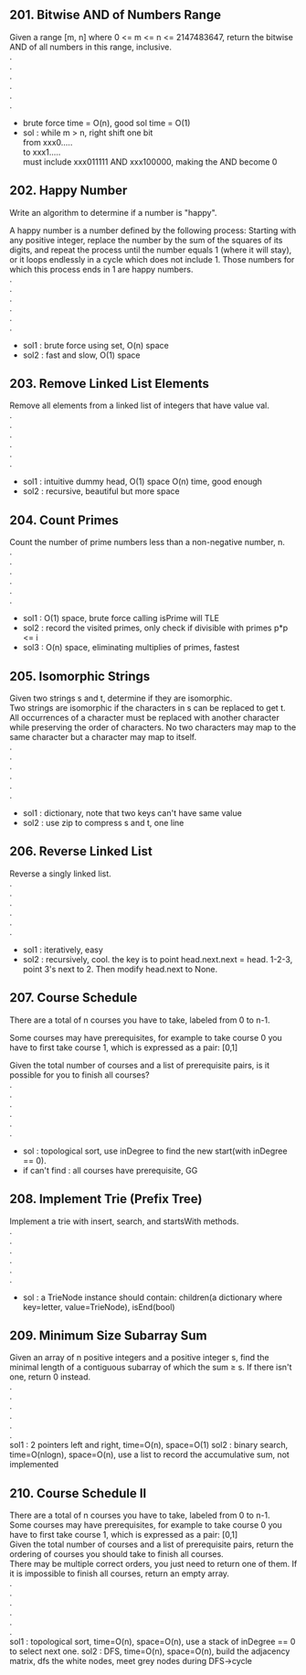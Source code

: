 ## 201. Bitwise AND of Numbers Range
Given a range [m, n] where 0 <= m <= n <= 2147483647, return the bitwise AND of all numbers in this range, inclusive.  
.  
.  
.  
.  
.  
.  
- brute force time = O(n), good sol time = O(1)
- sol : while m > n, right shift one bit  
from xxx0.....  
to xxx1.....  
must include xxx011111 AND xxx100000, making the AND become 0

## 202. Happy Number
Write an algorithm to determine if a number is "happy".  
  
A happy number is a number defined by the following process: Starting with any positive integer, replace the number by the sum of the squares of its digits, and repeat the process until the number equals 1 (where it will stay), or it loops endlessly in a cycle which does not include 1. Those numbers for which this process ends in 1 are happy numbers.  
.  
.  
.  
.  
.  
.  
- sol1 : brute force using set, O(n) space
- sol2 : fast and slow, O(1) space

## 203. Remove Linked List Elements
Remove all elements from a linked list of integers that have value val.  
.  
.  
.  
.  
.  
.  
- sol1 : intuitive dummy head, O(1) space O(n) time, good enough
- sol2 : recursive, beautiful but more space

## 204. Count Primes
Count the number of prime numbers less than a non-negative number, n.  
.  
.  
.  
.  
.  
.  
- sol1 : O(1) space, brute force calling isPrime will TLE
- sol2 : record the visited primes, only check if divisible with primes p*p <= i
- sol3 : O(n) space, eliminating multiplies of primes, fastest

## 205. Isomorphic Strings
Given two strings s and t, determine if they are isomorphic.  
Two strings are isomorphic if the characters in s can be replaced to get t.  
All occurrences of a character must be replaced with another character while preserving the order of characters. No two characters may map to the same character but a character may map to itself.  
.  
.  
.  
.  
.  
.  
- sol1 : dictionary, note that two keys can't have same value
- sol2 : use zip to compress s and t, one line

## 206. Reverse Linked List
Reverse a singly linked list.  
.  
.  
.  
.  
.  
.  
- sol1 : iteratively, easy
- sol2 : recursively, cool. the key is to point head.next.next = head. 1-2-3, point 3's next to 2. Then modify head.next to None.

## 207. Course Schedule
There are a total of n courses you have to take, labeled from 0 to n-1.

Some courses may have prerequisites, for example to take course 0 you have to first take course 1, which is expressed as a pair: [0,1]

Given the total number of courses and a list of prerequisite pairs, is it possible for you to finish all courses?  
.  
.  
.  
.  
.  
.  
- sol : topological sort, use inDegree to find the new start(with inDegree == 0).
- if can't find : all courses have prerequisite, GG

## 208. Implement Trie (Prefix Tree)
Implement a trie with insert, search, and startsWith methods.  
.  
.  
.  
.  
.  
.  
- sol : a TrieNode instance should contain: children(a dictionary where key=letter, value=TrieNode), isEnd(bool)

## 209. Minimum Size Subarray Sum
Given an array of n positive integers and a positive integer s, find the minimal length of a contiguous subarray of which the sum ≥ s. If there isn't one, return 0 instead.  
.  
.  
.  
.  
.  
.  
sol1 : 2 pointers left and right, time=O(n), space=O(1)
sol2 : binary search, time=O(nlogn), space=O(n), use a list to record the accumulative sum, not implemented

## 210. Course Schedule II
There are a total of n courses you have to take, labeled from 0 to n-1.  
Some courses may have prerequisites, for example to take course 0 you have to first take course 1, which is expressed as a pair: [0,1]  
Given the total number of courses and a list of prerequisite pairs, return the ordering of courses you should take to finish all courses.  
There may be multiple correct orders, you just need to return one of them. If it is impossible to finish all courses, return an empty array.  
.  
.  
.  
.  
.  
.  
sol1 : topological sort, time=O(n), space=O(n), use a stack of inDegree == 0 to select next one.
sol2 : DFS, time=O(n), space=O(n), build the adjacency matrix, dfs the white nodes, meet grey nodes during DFS->cycle
